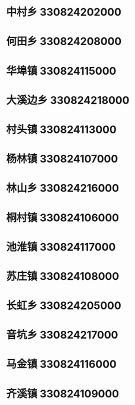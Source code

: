 # 中村乡 330824202000
# 何田乡 330824208000
# 华埠镇 330824115000
# 大溪边乡 330824218000
# 村头镇 330824113000
# 杨林镇 330824107000
# 林山乡 330824216000
# 桐村镇 330824106000
# 池淮镇 330824117000
# 苏庄镇 330824108000
# 长虹乡 330824205000
# 音坑乡 330824217000
# 马金镇 330824116000
# 齐溪镇 330824109000
